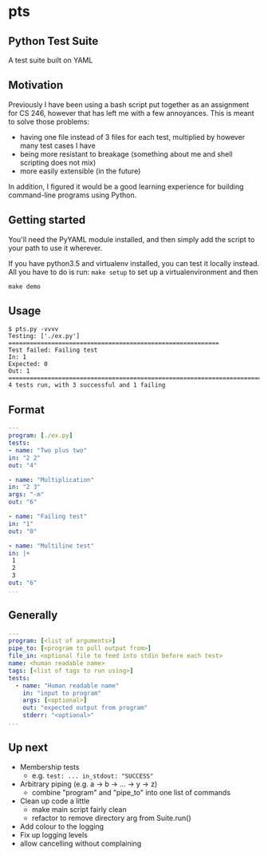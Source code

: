 # pts
## Python Test Suite
A test suite built on YAML

## Motivation
Previously I have been using a bash script put together as an assignment for
CS 246, however that has left me with a few annoyances. This is meant to
solve those problems:

- having one file instead of 3 files for each test, multiplied by however
  many test cases I have
- being more resistant to breakage (something about me and shell scripting
  does not mix)
- more easily extensible (in the future)

In addition, I figured it would be a good learning experience for building
command-line programs using Python.

## Getting started
You'll need the PyYAML module installed, and then simply add the script to
your path to use it wherever.

If you have python3.5 and virtualenv installed, you can test it locally
instead. All you have to do is run:
`make setup` to set up a virtualenvironment and then

`make demo`

## Usage
```
$ pts.py -vvvv
Testing: ['./ex.py'] ===========================================================
Test failed: Failing test
In: 1
Expected: 0
Out: 1
================================================================================
4 tests run, with 3 successful and 1 failing
```

## Format
```YAML
---
program: [./ex.py]
tests:
- name: "Two plus two"
in: "2 2"
out: "4"

- name: "Multiplication"
in: "2 3"
args: "-m"
out: "6"

- name: "Failing test"
in: "1"
out: "0"

- name: "Multiline test"
in: |+
 1
 2
 3
out: "6"
...
```

## Generally

```YAML
---
program: [<list of arguments>]
pipe_to: [<program to pull output from>]
file_in: <optional file to feed into stdin before each test>
name: <human readable name>
tags: [<list of tags to run using>]
tests:
  - name: "Human readable name"
    in: "input to program"
    args: [<optional>]
    out: "expected output from program"
    stderr: "<optional>"
...
```

## Up next
- Membership tests
	- e.g. `test: ... in_stdout: "SUCCESS"`
- Arbitrary piping (e.g. a -> b -> ... -> y -> z)
	- combine "program" and "pipe_to" into one list of commands
- Clean up code a little
	- make main script fairly clean
	- refactor to remove directory arg from Suite.run()
- Add colour to the logging
- Fix up logging levels
- allow <C-c> cancelling without complaining

